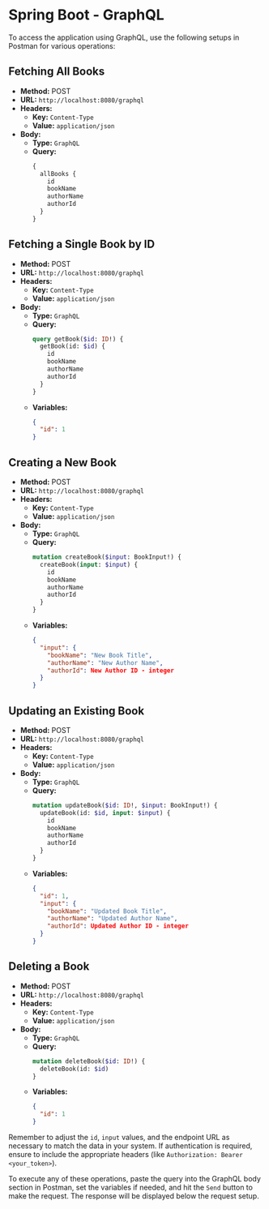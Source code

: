 # Spring Boot - GraphQL

To access the application using GraphQL, use the following setups in Postman for various operations:

## Fetching All Books

- **Method:** POST
- **URL:** `http://localhost:8080/graphql`
- **Headers:**
  - **Key:** `Content-Type`
  - **Value:** `application/json`
- **Body:**
  - **Type:** `GraphQL`
  - **Query:**
    ```graphql
    {
      allBooks {
        id
        bookName
        authorName
        authorId
      }
    }
    ```

## Fetching a Single Book by ID

- **Method:** POST
- **URL:** `http://localhost:8080/graphql`
- **Headers:**
  - **Key:** `Content-Type`
  - **Value:** `application/json`
- **Body:**
  - **Type:** `GraphQL`
  - **Query:**
    ```graphql
    query getBook($id: ID!) {
      getBook(id: $id) {
        id
        bookName
        authorName
        authorId
      }
    }
    ```
  - **Variables:**
    ```json
    {
      "id": 1
    }
    ```

## Creating a New Book

- **Method:** POST
- **URL:** `http://localhost:8080/graphql`
- **Headers:**
  - **Key:** `Content-Type`
  - **Value:** `application/json`
- **Body:**
  - **Type:** `GraphQL`
  - **Query:**
    ```graphql
    mutation createBook($input: BookInput!) {
      createBook(input: $input) {
        id
        bookName
        authorName
        authorId
      }
    }
    ```
  - **Variables:**
    ```json
    {
      "input": {
        "bookName": "New Book Title",
        "authorName": "New Author Name",
        "authorId": New Author ID - integer
      }
    }
    ```

## Updating an Existing Book

- **Method:** POST
- **URL:** `http://localhost:8080/graphql`
- **Headers:**
  - **Key:** `Content-Type`
  - **Value:** `application/json`
- **Body:**
  - **Type:** `GraphQL`
  - **Query:**
    ```graphql
    mutation updateBook($id: ID!, $input: BookInput!) {
      updateBook(id: $id, input: $input) {
        id
        bookName
        authorName
        authorId
      }
    }
    ```
  - **Variables:**
    ```json
    {
      "id": 1,
      "input": {
        "bookName": "Updated Book Title",
        "authorName": "Updated Author Name",
        "authorId": Updated Author ID - integer
      }
    }
    ```

## Deleting a Book

- **Method:** POST
- **URL:** `http://localhost:8080/graphql`
- **Headers:**
  - **Key:** `Content-Type`
  - **Value:** `application/json`
- **Body:**
  - **Type:** `GraphQL`
  - **Query:**
    ```graphql
    mutation deleteBook($id: ID!) {
      deleteBook(id: $id)
    }
    ```
  - **Variables:**
    ```json
    {
      "id": 1
    }
    ```

Remember to adjust the `id`, `input` values, and the endpoint URL as necessary to match the data in your system. If authentication is required, ensure to include the appropriate headers (like `Authorization: Bearer <your_token>`).

To execute any of these operations, paste the query into the GraphQL body section in Postman, set the variables if needed, and hit the `Send` button to make the request. The response will be displayed below the request setup.

